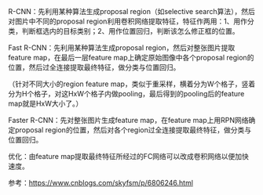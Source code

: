 R-CNN：先利用某种算法生成proposal region（如selective search算法），然后对图片中不同的proposal region利用卷积网络提取特征，特征作两用：1、用作分类，判断框选内的目标类别；2、用作位置回归，判断该怎么修正框的位置。

Fast R-CNN：先利用某种算法生成proposal region，然后对整张图片提取feature map，在最后一层feature map上确定原始图像中各个proposal region的位置，然后过全连接提取最终特征，做分类与位置回归。

（针对不同大小的region feature map，类似于重采样，横着分为W个格子，竖着分为H个格子，对这HxW个格子内做pooling，最后得到的pooling后的feature map就是HxW大小了。）

Faster R-CNN：先对整张图片生成feature map，在feature map上用RPN网络确定proposal region的位置，然后对各个region过全连接提取最终特征，做分类与位置回归。

优化：由feature map提取最终特征所经过的FC网络可以改成卷积网络以便加快速度。

参考：https://www.cnblogs.com/skyfsm/p/6806246.html

